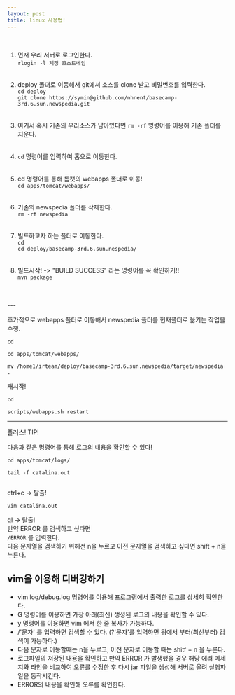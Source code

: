 ```yaml
---
layout: post
title: linux 사용법!
---
```

<br/>

1. 먼저 우리 서버로 로그인한다. <br/>
``rlogin -l 계정 호스트네임``<br/><br/>

2. deploy 폴더로 이동해서 git에서 소스를 clone 받고 비밀번호를 입력한다.<br/>
``cd deploy``<br/>
``git clone https://symin@github.com/nhnent/basecamp-3rd.6.sun.newspedia.git``<br/><br/>

3. 여기서 혹시 기존의 우리소스가 남아있다면 ``rm -rf`` 명령어를 이용해 기존 폴더를 지운다.<br/><br/>

4. ``cd`` 명령어를 입력하여 홈으로 이동한다. <br/><br/>

5. cd 명령어를 통해  톰캣의 webapps 폴더로 이동! <br/>
  ``cd apps/tomcat/webapps/``<br/><br/>

6.  기존의 newspedia 폴더를 삭제한다. <br/>
    ``rm -rf newspedia``<br/><br/>

7. 빌드하고자 하는 폴더로 이동한다. <br/>
``cd``<br/>
``cd deploy/basecamp-3rd.6.sun.nespedia/``<br/><br/>

8. 빌드시작! -> "BUILD SUCCESS" 라는 명령어를 꼭 확인하기!! <br/>
 ``mvn package`` <br/><br/>
<br/>
---

추가적으로 webapps 폴더로 이동해서 newspedia 폴더를 현재폴더로 옮기는 작업을 수행. 

```
cd

cd apps/tomcat/webapps/

mv /home1/irteam/deploy/basecamp-3rd.6.sun.newspedia/target/newspedia .
```

재시작!

```
cd

scripts/webapps.sh restart
```
---

플러스! TIP!

다음과 같은 명령어를 통해 로그의 내용을 확인할 수 있다!
```
cd apps/tomcat/logs/

tail -f catalina.out


```
ctrl+c -> 탈출! <br/>

```
vim catalina.out 
``` 
q! -> 탈출! <br/> 
만약 ERROR 를 검색하고 싶다면 <br/> 
``/ERROR`` 를 입력한다. <br/>
다음 문자열을 검색하기 위해선 n을 누르고 이전 문자열을 검색하고 싶다면 shift + n을 누른다.<br/> 


## vim을 이용해 디버깅하기 

- vim log/debug.log 명령어를 이용해 프로그램에서 출력한 로그를 상세히 확인한다.
- G 명령어를 이용하면 가장 아래(최신) 생성된 로그의 내용을 확인할 수 있다.
- y 명령어를 이용하면 vim 에서 한 줄 복사가 가능하다. 
- /'문자' 를 입력하면 검색할 수 있다. (?'문자'를 입력하면 뒤에서 부터(최신부터) 검색이 가능하다.)
- 다음 문자로 이동할때는 n을 누르고, 이전 문자로 이동할 때는 shitf + n 을 누른다. 
- 로그파일의 저장된 내용을 확인하고 만약 ERROR 가 발생했을 경우 해당 에러 메세지와 라인을 비교하여 오류를 수정한 후 다시 jar 파일을 생성해 서버로 올려 실행파일을 동작시킨다. 
- ERROR의 내용을 확인해 오류를 확인한다. 



